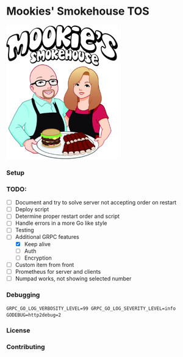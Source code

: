# Mookies' Smokehouse TOS
<img src="assets/logo.png" height="350" alt="logo">

### Setup

### TODO:
- [ ] Document and try to solve server not accepting order on restart
- [ ] Deploy script
- [ ] Determine proper restart order and script
- [ ] Handle errors in a more Go like style
- [ ] Testing
- [ ] Additional GRPC features
  - [x] Keep alive
  - [ ] Auth
  - [ ] Encryption
- [ ] Custom item from front
- [ ] Prometheus for server and clients
- [ ] Numpad works, not showing selected number

### Debugging
`GRPC_GO_LOG_VERBOSITY_LEVEL=99 GRPC_GO_LOG_SEVERITY_LEVEL=info GODEBUG=http2debug=2`

### License

### Contributing
